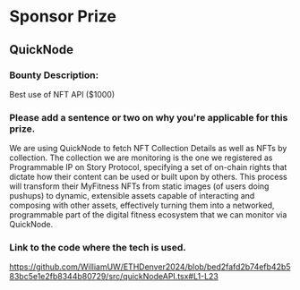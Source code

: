 # Sponsor Prize

## QuickNode

### Bounty Description:
Best use of NFT API ($1000)


### Please add a sentence or two on why you're applicable for this prize.
We are using QuickNode to fetch NFT Collection Details as well as NFTs by collection. The collection we are monitoring is the one we registered as Programmable IP on Story Protocol, specifying a set of on-chain rights that dictate how their content can be used or built upon by others. This process will transform their MyFitness NFTs from static images (of users doing pushups) to dynamic, extensible assets capable of interacting and composing with other assets, effectively turning them into a networked, programmable part of the digital fitness ecosystem that we can monitor via QuickNode.


### Link to the code where the tech is used.
https://github.com/WilliamUW/ETHDenver2024/blob/bed2fafd2b74efb42b583bc5e1e2fb8344b80729/src/quickNodeAPI.tsx#L1-L23
